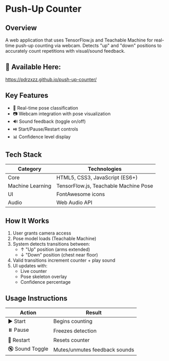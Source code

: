 # Push-Up Counter

## Overview
A web application that uses TensorFlow.js and Teachable Machine for real-time push-up counting via webcam. Detects "up" and "down" positions to accurately count repetitions with visual/sound feedback.

## 🛜 Available Here:
https://pdrzxzz.github.io/push-up-counter/

## Key Features
- 🎯 Real-time pose classification
- 📷 Webcam integration with pose visualization 
- 🔊 Sound feedback (toggle on/off)
- ⏯️ Start/Pause/Restart controls
- 📊 Confidence level display

## Tech Stack
| Category        | Technologies                          |
|-----------------|---------------------------------------|
| Core            | HTML5, CSS3, JavaScript (ES6+)        |
| Machine Learning| TensorFlow.js, Teachable Machine Pose |
| UI              | FontAwesome icons                     |
| Audio           | Web Audio API                         |

## How It Works
1. User grants camera access
2. Pose model loads (Teachable Machine)
3. System detects transitions between:
   - ↑ "Up" position (arms extended)
   - ↓ "Down" position (chest near floor)
4. Valid transitions increment counter + play sound
5. UI updates with:
   - Live counter
   - Pose skeleton overlay
   - Confidence percentage

## Usage Instructions
| Action          | Result                          |
|-----------------|---------------------------------|
| ▶️ Start        | Begins counting                |
| ⏸️ Pause       | Freezes detection             |
| 🔄 Restart      | Resets counter                |
| 🔇 Sound Toggle| Mutes/unmutes feedback sounds |
